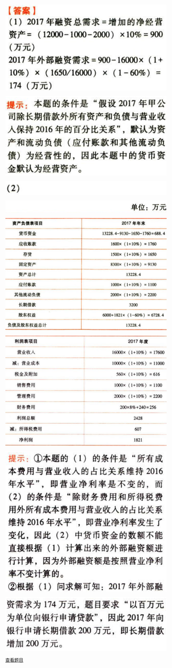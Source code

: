 ![](34cb7b7a8ad8a4030199c94615f1eb88.png)

![](5d7936698b9204ce4ad1c6055d7de89f.png)

![](81acd2867e6287c797a8ccb44a9bf46a.png)

![](45afd0d041cd1e657ea0ac93f931f767.png)

![](6d4148f07db8ce91c0f0bc5644791e0d.png)

![](6062ffa49ad266c7452c3c5a99ebb519.png)

![](8dc6bcc242b3c905ef8858a0dcb6770d.png)

![](d279a81c63899cef068122e0daf87581.png)

[查看题目](../C02财务报表分析和财务预测.本章真题.md#10-题目)


